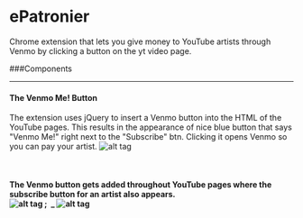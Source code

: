 # ePatronier
Chrome extension that lets you give money to YouTube artists through Venmo by clicking a button on the yt video page.

###Components
_____________
#### The Venmo Me! Button
The extension uses jQuery to insert a Venmo button into the HTML of the YouTube pages. This results in the appearance of nice blue button that says "Venmo Me!" right next to the "Subscribe" btn. Clicking it opens Venmo so you can pay your artist.
![alt tag](http://i.imgur.com/1xEQrM8.png)
<br>
<br>
<br>
<br>
<b>The Venmo button gets added throughout YouTube pages where the subscribe button for an artist also appears.<b>
<br>
![alt tag](http://i.imgur.com/TWwTZA2.png) ;&nbsp;&nbsp;_ ![alt tag](http://i.imgur.com/uz0WrEa.png)
